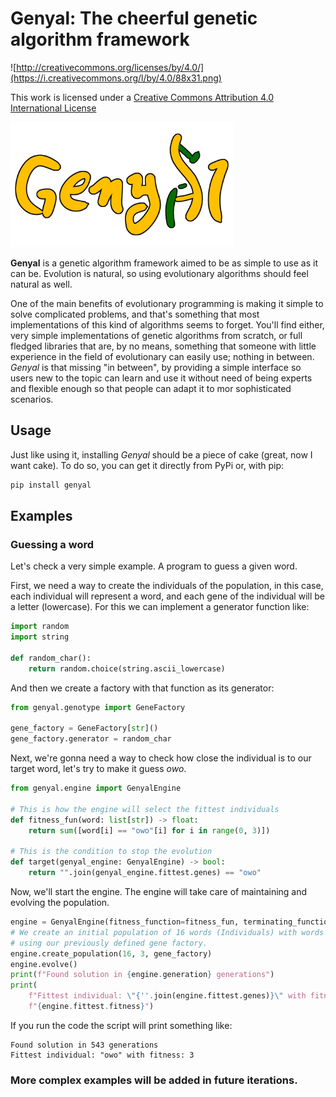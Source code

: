 # Genyal: The cheerful genetic algorithm framework

![http://creativecommons.org/licenses/by/4.0/](https://i.creativecommons.org/l/by/4.0/88x31.png)

This work is licensed under a 
[Creative Commons Attribution 4.0 International License](http://creativecommons.org/licenses/by/4.0/)

<img src="resources/genyal-logo.png" alt="logo" height="200"/>

__Genyal__ is a genetic algorithm framework aimed to be as simple to use as it can be.
Evolution is natural, so using evolutionary algorithms should feel natural as well.

One of the main benefits of evolutionary programming is making it simple to solve complicated 
problems, and that's something that most implementations of this kind of algorithms seems to forget.
You'll find either, very simple implementations of genetic algorithms from scratch, or full fledged
libraries that are, by no means, something that someone with little experience in the field of
evolutionary can easily use; nothing in between.
_Genyal_ is that missing "in between", by providing a simple interface so users new to the topic
can learn and use it without need of being experts and flexible enough so that people can adapt it
to mor sophisticated scenarios.

## Usage

Just like using it, installing _Genyal_ should be a piece of cake (great, now I want cake).
To do so, you can get it directly from PyPi or, with pip:

```bash
pip install genyal
```

## Examples

### Guessing a word

Let's check a very simple example.
A program to guess a given word.

First, we need a way to create the individuals of the population, in this case, each individual will
represent a word, and each gene of the individual will be a letter (lowercase).
For this we can implement a generator function like:

```python
import random
import string

def random_char():
    return random.choice(string.ascii_lowercase)
```

And then we create a factory with that function as its generator:

```python
from genyal.genotype import GeneFactory

gene_factory = GeneFactory[str]()
gene_factory.generator = random_char
```

Next, we're gonna need a way to check how close the individual is to our target word, let's try to 
make it guess _owo_.

```python
from genyal.engine import GenyalEngine

# This is how the engine will select the fittest individuals
def fitness_fun(word: list[str]) -> float:
    return sum([word[i] == "owo"[i] for i in range(0, 3)])

# This is the condition to stop the evolution
def target(genyal_engine: GenyalEngine) -> bool:
    return "".join(genyal_engine.fittest.genes) == "owo"
```

Now, we'll start the engine.
The engine will take care of maintaining and evolving the population.

```python
engine = GenyalEngine(fitness_function=fitness_fun, terminating_function=target)
# We create an initial population of 16 words (Individuals) with words of 3 characters (genes)
# using our previously defined gene factory.
engine.create_population(16, 3, gene_factory)
engine.evolve()
print(f"Found solution in {engine.generation} generations")
print(
    f"Fittest individual: \"{''.join(engine.fittest.genes)}\" with fitness: "
    f"{engine.fittest.fitness}")
```

If you run the code the script will print something like:
```
Found solution in 543 generations
Fittest individual: "owo" with fitness: 3
```

### More complex examples will be added in future iterations.